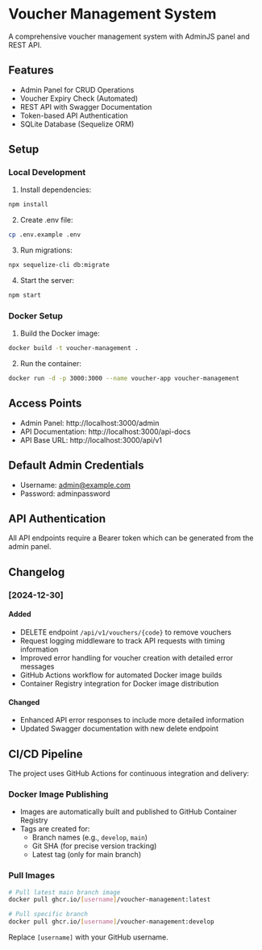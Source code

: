 # Voucher Management System

A comprehensive voucher management system with AdminJS panel and REST API.

## Features

- Admin Panel for CRUD Operations
- Voucher Expiry Check (Automated)
- REST API with Swagger Documentation
- Token-based API Authentication
- SQLite Database (Sequelize ORM)

## Setup

### Local Development
1. Install dependencies:
```bash
npm install
```

2. Create .env file:
```bash
cp .env.example .env
```

3. Run migrations:
```bash
npx sequelize-cli db:migrate
```

4. Start the server:
```bash
npm start
```

### Docker Setup
1. Build the Docker image:
```bash
docker build -t voucher-management .
```

2. Run the container:
```bash
docker run -d -p 3000:3000 --name voucher-app voucher-management
```

## Access Points

- Admin Panel: http://localhost:3000/admin
- API Documentation: http://localhost:3000/api-docs
- API Base URL: http://localhost:3000/api/v1

## Default Admin Credentials

- Username: admin@example.com
- Password: adminpassword

## API Authentication

All API endpoints require a Bearer token which can be generated from the admin panel.

## Changelog

### [2024-12-30]
#### Added
- DELETE endpoint `/api/v1/vouchers/{code}` to remove vouchers
- Request logging middleware to track API requests with timing information
- Improved error handling for voucher creation with detailed error messages
- GitHub Actions workflow for automated Docker image builds
- Container Registry integration for Docker image distribution

#### Changed
- Enhanced API error responses to include more detailed information
- Updated Swagger documentation with new delete endpoint

## CI/CD Pipeline

The project uses GitHub Actions for continuous integration and delivery:

### Docker Image Publishing
- Images are automatically built and published to GitHub Container Registry
- Tags are created for:
  - Branch names (e.g., `develop`, `main`)
  - Git SHA (for precise version tracking)
  - Latest tag (only for main branch)

### Pull Images
```bash
# Pull latest main branch image
docker pull ghcr.io/[username]/voucher-management:latest

# Pull specific branch
docker pull ghcr.io/[username]/voucher-management:develop
```

Replace `[username]` with your GitHub username.

